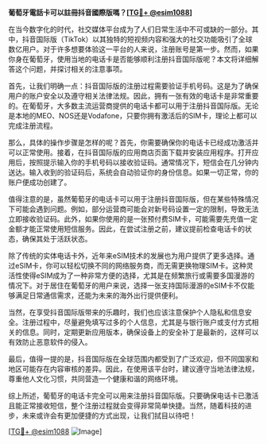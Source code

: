 **葡萄牙電話卡可以註冊抖音國際版嗎？[[TG💪+ @esim1088](https://t.me/s/esim1088)]**

在当今数字化的时代，社交媒体平台成为了人们日常生活中不可或缺的一部分。其中，抖音国际版（TikTok）以其独特的短视频内容和强大的社交功能吸引了全球数亿用户。对于许多想要体验这一平台的人来说，注册账号是第一步。然而，如果你身在葡萄牙，使用当地的电话卡是否能够顺利注册抖音国际版呢？本文将详细解答这个问题，并探讨相关的注意事项。

首先，让我们明确一点：抖音国际版的注册过程需要验证手机号码。这是为了确保用户的账户安全以及遵守相关法律法规。因此，拥有一张有效的电话卡是非常重要的。在葡萄牙，大多数主流运营商提供的电话卡都可以用于注册抖音国际版。无论是本地的MEO、NOS还是Vodafone，只要你拥有激活后的SIM卡，理论上都可以完成注册流程。

那么，具体的操作步骤是怎样的呢？首先，你需要确保你的电话卡已经成功激活并可以正常使用。接着，在抖音国际版的应用商店页面下载并安装应用程序。打开应用后，按照提示输入你的手机号码以接收验证码。通常情况下，短信会在几分钟内送达。输入收到的验证码后，系统会自动验证你的身份信息。如果一切正常，你的账户便成功创建了。

值得注意的是，虽然葡萄牙的电话卡可以用于注册抖音国际版，但在某些特殊情况下可能会遇到问题。例如，部分运营商可能会对新号码设置一定的限制，导致无法立即接收验证码。此外，如果你使用的是一张预付费SIM卡，可能需要先充值一定金额才能正常使用短信服务。因此，在尝试注册之前，建议提前检查电话卡的状态，确保其处于活跃状态。

除了传统的实体电话卡外，近年来eSIM技术的发展也为用户提供了更多选择。通过eSIM卡，你可以轻松切换不同的网络服务商，而无需更换物理SIM卡。这种灵活性使得eSIM成为了一种非常方便的选择，尤其是在频繁旅行或需要多国漫游的情况下。对于居住在葡萄牙的用户来说，选择一张支持国际漫游的eSIM卡不仅能够满足日常通信需求，还能为未来的海外出行提供便利。

当然，在享受抖音国际版带来的乐趣时，我们也应该注意保护个人隐私和信息安全。注册过程中，尽量避免填写过多的个人信息，尤其是与银行账户或支付方式相关的信息。同时，定期更新应用版本，确保设备上的安全补丁是最新的，这样可以有效防止恶意软件的侵入。

最后，值得一提的是，抖音国际版在全球范围内都受到了广泛欢迎，但不同国家和地区可能存在内容审核的差异。因此，在使用该平台时，建议遵守当地法律法规，尊重他人文化习惯，共同营造一个健康和谐的网络环境。

综上所述，葡萄牙的电话卡完全可以用来注册抖音国际版。只要确保电话卡已激活且能正常接收短信，整个注册过程就会变得非常简单快捷。当然，随着科技的进步，未来或许会有更加便捷的方式出现，让我们拭目以待吧！

[[TG💪+ @esim1088](https://t.me/s/esim1088) ![Image](https://i.postimg.cc/4NQfJmqS/Snipaste-2025-05-13-00-14-12.png)]